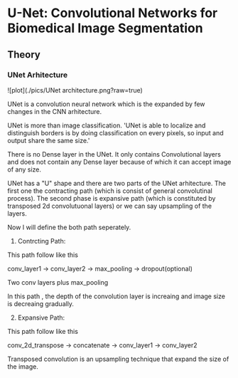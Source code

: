 # U-Net: Convolutional Networks for Biomedical Image Segmentation

## Theory

### UNet Arhitecture

![plot](./pics/UNet architecture.png?raw=true)

UNet is a convolution neural network which is the expanded by few changes in the CNN arhitecture.

UNet is more than image classification. 'UNet is able to localize and distinguish borders is by doing classification on every pixels, so input and output share the same size.'

There is no Dense layer in the UNet. It only contains Convolutional layers and does not contain any Dense layer because of which it can accept image of any size.

UNet has a "U" shape and there are two parts of the UNet arhitecture.
The first one the contracting path (which is consist of general convolutinal process).
The second phase is expansive path (which is constituted by transposed 2d convolutuonal layers) or we can say upsampling of the layers.

Now I will define the both path seperately.

1. Contrcting Path:

This path follow like this

conv_layer1 -> conv_layer2 -> max_pooling -> dropout(optional)

Two conv layers plus max_pooling

In this path , the depth of the convolution layer is increaing and image size is decreaing gradually.

2. Expansive Path:

This path follow like this

conv_2d_transpose -> concatenate -> conv_layer1 -> conv_layer2

Transposed convolution is an upsampling technique that expand the size of the image.
